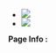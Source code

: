 <html lang="ko">
<head>
	<meta http-equiv="Content-Type" content="text/html; charset=utf-8">
	<meta http-equiv="X-UA-Compatible" content="IE=Edge">
	<meta name="viewport" content="width=device-width, initial-scale=1.0, minimum-scale=1.0, user-scalable=no, target-densitydpi=medium-dpi">
	<meta property="og:url" content="https://onlineyuanta.github.io/">
	<meta property="og:title" content="유안타증권 온라인서비스 DAY">
	<meta property="og:type" content="website">
	<meta property="og:image" content="http://m.myasset.com/extern/researchPortal/common/img/mobile/sns_research.png">
	<meta property="og:description" content="유안타증권 온라인서비스 DAY에 당신을 초대합니다.">
	<title>유안타증권 온라인서비스 DAY에 당신을 초대합니다.</title>
	<link rel="stylesheet" type="text/css" href="https://www.myasset.com/extern/researchPortal/common/css/mobile/m_css.css" />
	<script type="text/javascript" src="https://www.myasset.com/WEB-APP/webponent/thirdParty/jquery/jquery-1.11.3.min.js"></script>
        <script type="text/javascript" src="https://www.myasset.com/WEB-APP/webponent/thirdParty/jquery/jquery.bxslider.js"></script>
	<script type="text/javascript">
	  $(document).ready(function() {
		  var imgBox =$('.bxslider').bxSlider({
						minSlides: 1,
						slideWidth:1000,
						auto:true,
						controls: true,
						autoControls: false,
						pager: true,
						pagerType:'short',
						pagerSelector:'.card_page .num',
						hideControlOnEnd:true,
						infiniteLoop:false,					
					});
	  });			      
	</script>
</head>
<div>
<ul class="bxslider">
	<li><img src="https://user-images.githubusercontent.com/30585201/28767850-576468d0-7610-11e7-857f-f857b94533af.jpg"><div class="blind"></div>
	</li>
	<li><img src="https://user-images.githubusercontent.com/30585201/28767946-be3e4670-7610-11e7-9de5-f753b608fa84.jpg"><div class="blind"></div>
	</li>
</ul>
<div class="card_page"><strong class="tit">Page Info :</strong><span class="num"></span></div>
</div>
</html>
